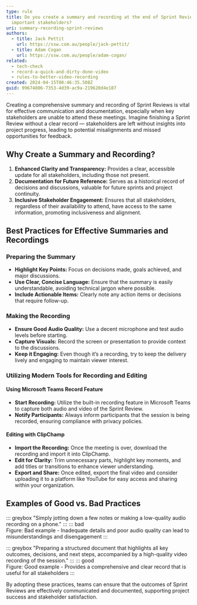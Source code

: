 ```yaml
---
type: rule
title: Do you create a summary and recording at the end of Sprint Reviews for
  important stakeholders?
uri: summary-recording-sprint-reviews
authors:
  - title: Jack Pettit
    url: https://ssw.com.au/people/jack-pettit/
  - title: Adam Cogan
    url: https://ssw.com.au/people/adam-cogan/
related:
  - tech-check
  - record-a-quick-and-dirty-done-video
  - rules-to-better-video-recording
created: 2024-04-15T00:46:35.508Z
guid: 99674806-7353-4d39-ac9a-219620d4e107
---
```

Creating a comprehensive summary and recording of Sprint Reviews is vital for effective communication and documentation, especially when key stakeholders are unable to attend these meetings. Imagine finishing a Sprint Review without a clear record — stakeholders are left without insights into project progress, leading to potential misalignments and missed opportunities for feedback.

<!--endintro-->

## Why Create a Summary and Recording?

1. **Enhanced Clarity and Transparency:** Provides a clear, accessible update for all stakeholders, including those not present.
2. **Documentation for Future Reference:** Serves as a historical record of decisions and discussions, valuable for future sprints and project continuity.
3. **Inclusive Stakeholder Engagement:** Ensures that all stakeholders, regardless of their availability to attend, have access to the same information, promoting inclusiveness and alignment.

## Best Practices for Effective Summaries and Recordings

### Preparing the Summary

- **Highlight Key Points:** Focus on decisions made, goals achieved, and major discussions.
- **Use Clear, Concise Language:** Ensure that the summary is easily understandable, avoiding technical jargon where possible.
- **Include Actionable Items:** Clearly note any action items or decisions that require follow-up.

### Making the Recording

- **Ensure Good Audio Quality:** Use a decent microphone and test audio levels before starting.
- **Capture Visuals:** Record the screen or presentation to provide context to the discussions.
- **Keep it Engaging:** Even though it’s a recording, try to keep the delivery lively and engaging to maintain viewer interest.

### Utilizing Modern Tools for Recording and Editing

#### Using Microsoft Teams Record Feature

- **Start Recording:** Utilize the built-in recording feature in Microsoft Teams to capture both audio and video of the Sprint Review.
- **Notify Participants:** Always inform participants that the session is being recorded, ensuring compliance with privacy policies.

#### Editing with ClipChamp

- **Import the Recording:** Once the meeting is over, download the recording and import it into ClipChamp.
- **Edit for Clarity:** Trim unnecessary parts, highlight key moments, and add titles or transitions to enhance viewer understanding.
- **Export and Share:** Once edited, export the final video and consider uploading it to a platform like YouTube for easy access and sharing within your organization.

## Examples of Good vs. Bad Practices

::: greybox 
"Simply jotting down a few notes or making a low-quality audio recording on a phone."
:::
::: bad  
Figure: Bad example - Inadequate details and poor audio quality can lead to misunderstandings and disengagement
:::

::: greybox 
"Preparing a structured document that highlights all key outcomes, decisions, and next steps, accompanied by a high-quality video recording of the session."
:::
::: good  
Figure: Good example - Provides a comprehensive and clear record that is useful for all stakeholders
:::

By adopting these practices, teams can ensure that the outcomes of Sprint Reviews are effectively communicated and documented, supporting project success and stakeholder satisfaction.
